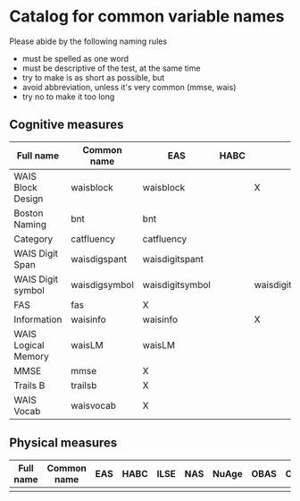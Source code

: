
# Catalog for common variable names

Please abide by the following naming rules  
  - must be spelled as one word   
  - must be descriptive of the test, at the same time  
  - try to make is as short as possible, but  
  - avoid abbreviation, unless it's very common (mmse, wais)   
  - try no to make it too long  
  


## Cognitive measures

|Full name                |Common name  | EAS           | HABC | ILSE | NAS  | NuAge| OBAS | OCTO | RADC | SATSA|
|-------------------------|-------------|---------------|------|------|------|------|------|------|------|------|
|WAIS Block Design        |waisblock    |waisblock      |      |  X   |      |      |      |  X   |      |      |
|Boston Naming            |bnt          |bnt            |      |      |      |      |      |      |  X   |      |
|Category                 |catfluency   |catfluency     |      |      |      |      |      |      |  X   |      |
|WAIS Digit Span          |waisdigspant |waisdigitspant |      |      |      |      |      |  X   |  X   |      |
|WAIS Digit symbol        |waisdigsymbol|waisdigitsymbol|      |  waisdigitsymbolsubstitution   |      |      |      |  X   |  X   |      |
|FAS                      |fas          |  X            |      |      |      |      |      |      |      |      |
|Information              |waisinfo     |waisinfo       |      |  X   |      |      |      |  X   |      |      |
|WAIS Logical Memory      |waisLM       |waisLM         |      |      |      |      |      |      |      |      |
|MMSE                     |mmse         |  X            |      |      |      |      |      |  X   |  X   |      |
|Trails B                 |trailsb      |  X            |      |      |      |      |      |      |      |      |
|WAIS Vocab               |waisvocab    |  X            |      |      |      |      |      |      |      |      |


## Physical measures

|Full name                |Common name  | EAS  | HABC | ILSE | NAS  | NuAge| OBAS | OCTO | RADC | SATSA|
|-------------------------|-------------|------|------|------|------|------|------|------|------|------|
|                         |             |      |      |      |      |      |      |      |      |      |
